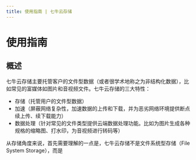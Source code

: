 ```yaml
---
title: 使用指南 | 七牛云存储
---
```


# 使用指南

## 概述

七牛云存储主要托管客户的文件型数据（或者很学术地称之为非结构化数据），比如常见的富媒体如图片和音视频文件。七牛云存储的三大特性：

* 存储（托管用户的文件型数据）
* 加速（屏蔽网络复杂性，加速数据的上传和下载，并为恶劣网络环境提供断点续上传、续下载能力）
* 数据处理（针对常见的文件类型提供云端数据处理功能。比如为图片生成各种规格的缩略图、打水印，为音视频进行转码等）

从存储角度来说，首先需要理解的一点是，七牛云存储不是文件系统型存储（File System Storage），而是
